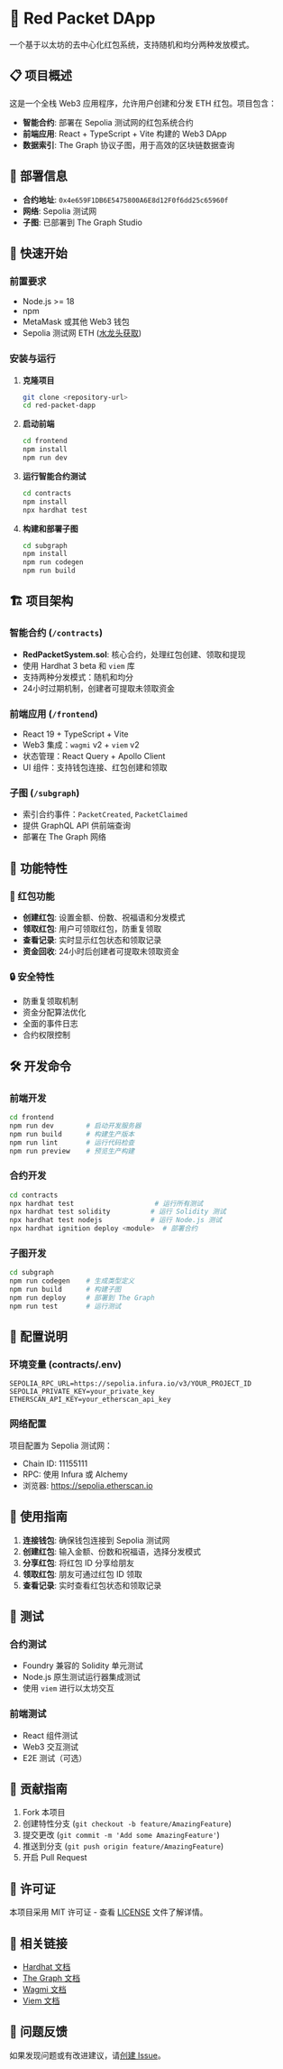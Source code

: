 # 🧧 Red Packet DApp

一个基于以太坊的去中心化红包系统，支持随机和均分两种发放模式。

## 📋 项目概述

这是一个全栈 Web3 应用程序，允许用户创建和分发 ETH 红包。项目包含：

- **智能合约**: 部署在 Sepolia 测试网的红包系统合约
- **前端应用**: React + TypeScript + Vite 构建的 Web3 DApp
- **数据索引**: The Graph 协议子图，用于高效的区块链数据查询

## 🔗 部署信息

- **合约地址**: `0x4e659F1DB6E5475800A6E8d12F0f6dd25c65960f`
- **网络**: Sepolia 测试网
- **子图**: 已部署到 The Graph Studio

## 🚀 快速开始

### 前置要求

- Node.js >= 18
- npm
- MetaMask 或其他 Web3 钱包
- Sepolia 测试网 ETH ([水龙头获取](https://sepoliafaucet.com/))

### 安装与运行

1. **克隆项目**
   ```bash
   git clone <repository-url>
   cd red-packet-dapp
   ```

2. **启动前端**
   ```bash
   cd frontend
   npm install
   npm run dev
   ```

3. **运行智能合约测试**
   ```bash
   cd contracts
   npm install
   npx hardhat test
   ```

4. **构建和部署子图**
   ```bash
   cd subgraph
   npm install
   npm run codegen
   npm run build
   ```

## 🏗️ 项目架构

### 智能合约 (`/contracts`)
- **RedPacketSystem.sol**: 核心合约，处理红包创建、领取和提现
- 使用 Hardhat 3 beta 和 `viem` 库
- 支持两种分发模式：随机和均分
- 24小时过期机制，创建者可提取未领取资金

### 前端应用 (`/frontend`)
- React 19 + TypeScript + Vite
- Web3 集成：`wagmi` v2 + `viem` v2
- 状态管理：React Query + Apollo Client
- UI 组件：支持钱包连接、红包创建和领取

### 子图 (`/subgraph`)
- 索引合约事件：`PacketCreated`, `PacketClaimed`
- 提供 GraphQL API 供前端查询
- 部署在 The Graph 网络

## 📱 功能特性

### 🎁 红包功能
- **创建红包**: 设置金额、份数、祝福语和分发模式
- **领取红包**: 用户可领取红包，防重复领取
- **查看记录**: 实时显示红包状态和领取记录
- **资金回收**: 24小时后创建者可提取未领取资金

### 🔒 安全特性
- 防重复领取机制
- 资金分配算法优化
- 全面的事件日志
- 合约权限控制

## 🛠️ 开发命令

### 前端开发
```bash
cd frontend
npm run dev        # 启动开发服务器
npm run build      # 构建生产版本
npm run lint       # 运行代码检查
npm run preview    # 预览生产构建
```

### 合约开发
```bash
cd contracts
npx hardhat test                    # 运行所有测试
npx hardhat test solidity          # 运行 Solidity 测试
npx hardhat test nodejs            # 运行 Node.js 测试
npx hardhat ignition deploy <module>  # 部署合约
```

### 子图开发
```bash
cd subgraph
npm run codegen    # 生成类型定义
npm run build      # 构建子图
npm run deploy     # 部署到 The Graph
npm run test       # 运行测试
```

## 🔧 配置说明

### 环境变量 (contracts/.env)
```env
SEPOLIA_RPC_URL=https://sepolia.infura.io/v3/YOUR_PROJECT_ID
SEPOLIA_PRIVATE_KEY=your_private_key
ETHERSCAN_API_KEY=your_etherscan_api_key
```

### 网络配置
项目配置为 Sepolia 测试网：
- Chain ID: 11155111
- RPC: 使用 Infura 或 Alchemy
- 浏览器: https://sepolia.etherscan.io

## 📖 使用指南

1. **连接钱包**: 确保钱包连接到 Sepolia 测试网
2. **创建红包**: 输入金额、份数和祝福语，选择分发模式
3. **分享红包**: 将红包 ID 分享给朋友
4. **领取红包**: 朋友可通过红包 ID 领取
5. **查看记录**: 实时查看红包状态和领取记录

## 🧪 测试

### 合约测试
- Foundry 兼容的 Solidity 单元测试
- Node.js 原生测试运行器集成测试
- 使用 `viem` 进行以太坊交互

### 前端测试
- React 组件测试
- Web3 交互测试
- E2E 测试（可选）

## 🤝 贡献指南

1. Fork 本项目
2. 创建特性分支 (`git checkout -b feature/AmazingFeature`)
3. 提交更改 (`git commit -m 'Add some AmazingFeature'`)
4. 推送到分支 (`git push origin feature/AmazingFeature`)
5. 开启 Pull Request

## 📄 许可证

本项目采用 MIT 许可证 - 查看 [LICENSE](LICENSE) 文件了解详情。

## 🔗 相关链接

- [Hardhat 文档](https://hardhat.org/docs)
- [The Graph 文档](https://thegraph.com/docs)
- [Wagmi 文档](https://wagmi.sh)
- [Viem 文档](https://viem.sh)

## 🐛 问题反馈

如果发现问题或有改进建议，请[创建 Issue](../../issues)。